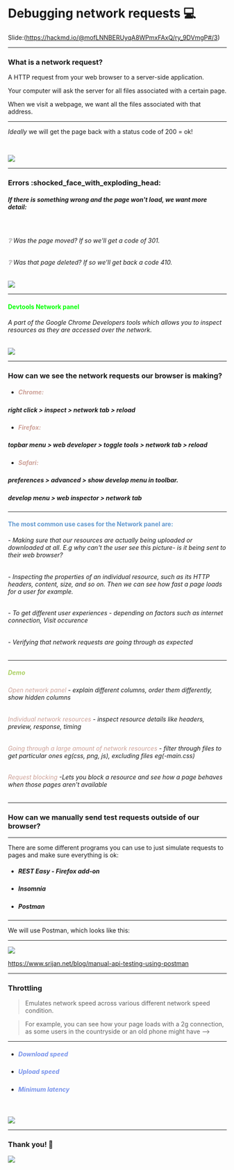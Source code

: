 # Debugging network requests :computer: 

 Slide:(https://hackmd.io/@mofLNNBERUyqA8WPmxFAxQ/ry_9DVmgP#/3) 

---

### What is a network request?

A HTTP request from your web browser to a server-side application.

Your computer will ask the server for all files associated with a certain page. 

When we visit a webpage, we want all the files associated with that address. 

---

*Ideally* we will get the page back with a status code of 200 = ok!

<br>

![](https://media.giphy.com/media/3NtY188QaxDdC/giphy.gif)

---

### Errors :shocked_face_with_exploding_head: 

##### If there is something wrong and the page won't load, we want more detail:

<br>

###### :grey_question: Was the page moved? If so we'll get a code of 301. 
###### :grey_question: Was that page deleted? If so we'll get back a code 410.

![](https://media.giphy.com/media/Gui81MfPMvoWI/giphy.gif)

---


####  <span style="color:lime">Devtools Network panel</span> 
###### A part of the Google Chrome Developers tools which allows you to inspect resources as they are accessed over the network.
![](https://i.imgur.com/wl82LWW.png)

---

### How can we see the network requests our browser is making?

* ##### <span style="color: hsl(10, 34%, 70%)">Chrome:
##### right click > inspect > network tab > reload

* ##### <span style="color: hsl(10, 34%, 70%)">Firefox:
##### topbar menu > web developer > toggle tools > network tab > reload

* ##### <span style="color: hsl(10, 34%, 70%)">Safari:
##### preferences > advanced > show develop menu in toolbar. 
##### develop menu > web inspector > network tab  


---

#### <span style="color: hsl(210, 54%, 60%)">The most common use cases for the Network panel are:</span> 

###### - Making sure that our resources are actually being uploaded or downloaded at all. E.g why can't the user see this picture- is it being sent to their web browser? 
###### - Inspecting the properties of an individual resource, such as its HTTP headers, content, size, and so on. Then we can see how fast a page loads for a user for example. 
###### - To get different user experiences - depending on factors such as internet connection, Visit occurence 
###### - Verifying that network requests are going through as expected


---

##### <span style="color: hsl(80, 54%, 60%)">Demo</span> 
###### <span style="color: hsl(10, 34%, 70%)">Open network panel</span> - explain different columns, order them differently, show hidden columns
###### <span style="color: hsl(10, 34%, 70%)">Individual network resources</span> - inspect resource details like headers, preview, response, timing
###### <span style="color: hsl(10, 34%, 70%)">Going through a large amount of network resources</span> - filter through files to get particular ones eg(css, png, js), excluding files eg(-main.css)
###### <span style="color: hsl(10, 34%, 70%)">Request blocking</span> -Lets you block a resource and see how a page behaves when those pages aren't available


---

### How can we manually send test requests outside of our browser?


---

There are some different programs you can use to  just simulate requests to pages and make sure everything is ok:

* ##### REST Easy - Firefox add-on
* ##### Insomnia
* ##### Postman


---

We will use Postman, which looks like this:

---

![](https://i.imgur.com/RGvsbaQ.png) 

https://www.srijan.net/blog/manual-api-testing-using-postman

---

### Throttling

> Emulates network speed across various different network speed condition. 

> For example, you can see how your page loads with a 2g connection, as some users in the countryside or an old phone might have -->

---

* ##### <span style="color: #7893EC">Download speed
* ##### <span style="color: #7893EC">Upload speed
* ##### <span style="color: #7893EC">Minimum latency

<br>

![](https://css-tricks.com/wp-content/uploads/2015/11/network-tab.gif) 

---

### Thank you! :yellow_heart: 

![](https://media.giphy.com/media/cmNaji0Kvrhvaz6frN/giphy.gif) 
